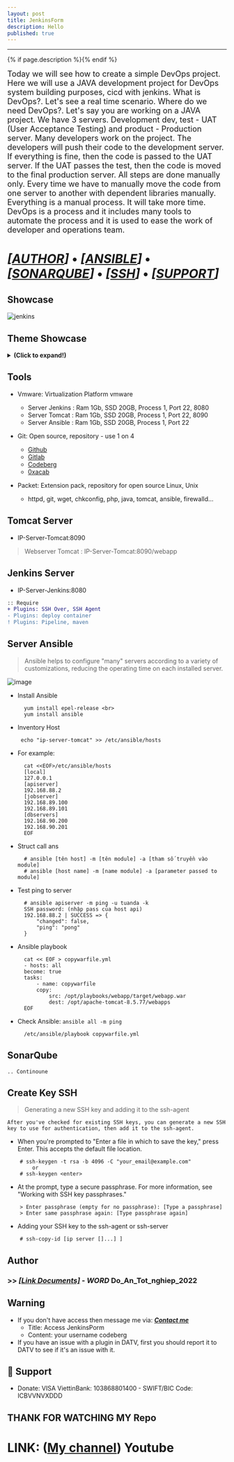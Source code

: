 ```yaml
---
layout: post
title: JenkinsForm
description: Hello
published: true
---
```


---

{% if page.description %}<meta name="description" content="{{ page.description }}">{% endif %}

<style>
  .fonts-header {
    font-size: 18px;
}

@media only screen and (max-width: 500px) {
   .fonts-header { 
      font-size: 14px; 
   }
}
</style>

<div class="fonts-header">
  Today we will see how to create a simple DevOps project.
  Here we will use a JAVA development project for DevOps system building purposes, cicd with jenkins.
  What is DevOps?. Let's see a real time scenario. Where do we need DevOps?. Let's say you are working on a JAVA project.
  We have 3 servers. Development dev, test - UAT (User Acceptance Testing) and product - Production server.
  Many developers work on the project. The developers will push their code to the development server.
  If everything is fine, then the code is passed to the UAT server. If the UAT passes the test, then the code is moved to the final production server.
  All steps are done manually only. Every time we have to manually move the code from one server to another with dependent libraries manually.
  Everything is a manual process. It will take more time.
  DevOps is a process and it includes many tools to automate the process and it is used to ease the work of developer and operations team.
</div>

# **_[[AUTHOR](https://datv.nulldoot2k.xyz/JenkinsForm#author)]_** • **_[[ANSIBLE](https://datv.nulldoot2k.xyz/JenkinsForm#server-ansible)]_** • **_[[SONARQUBE](https://datv.nulldoot2k.xyz/JenkinsForm#server-ansible)]_** • **_[[SSH](https://datv.nulldoot2k.xyz/JenkinsForm#create-key-ssh)]_** • **_[[SUPPORT](https://datv.nulldoot2k.xyz/JenkinsForm#gift_heart-support)]_**

## Showcase

![jenkins](https://user-images.githubusercontent.com/83489434/164890400-1c8045ec-c34e-4061-b989-0be4442ec937.png)

## Theme Showcase

<details><summary> <b>(Click to expand!)</b></summary>

<h3>Jenkins CI/CD Ansible Tomcat</h3>

<img title="a title" alt="Alt text" src="https://user-images.githubusercontent.com/83489434/164889628-2bed0230-42e6-4e80-beb6-5464a2184c58.png">

<h3>Jenkins CI/CD Pipelines Tomcat</h3>

<img title="a title" alt="Alt text" src="https://user-images.githubusercontent.com/83489434/164889770-ad8b2dc7-82f1-482d-8f84-12db0e7ceb5a.png">

<h3>Jenkins CI/CD SonarQube Tomcat</h3>

<img class="img-cicd" title="a title" alt="Alt text" width="946" src="https://user-images.githubusercontent.com/83489434/170981454-4db23ad1-b668-4601-8978-e3498c4bdb0a.png">

</details>

## Tools

- Vmware: Virtualization Platform vmware

  - Server Jenkins : Ram 1Gb, SSD 20GB, Process 1, Port 22, 8080
  - Server Tomcat : Ram 1Gb, SSD 20GB, Process 1, Port 22, 8090
  - Server Ansible : Ram 1Gb, SSD 20GB, Process 1, Port 22

- Git: Open source, repository - use 1 on 4

  - [Github](https://github.com)
  - [Gitlab](https://gitlab.com)
  - [Codeberg](https://codeberg.org)
  - [0xacab](https://about.0xacab.org)

- Packet: Extension pack, repository for open source Linux, Unix
  - httpd, git, wget, chkconfig, php, java, tomcat, ansible, firewalld…

## Tomcat Server

- IP-Server-Tomcat:8090

> Webserver Tomcat : IP-Server-Tomcat:8090/webapp

## Jenkins Server

- IP-Server-Jenkins:8080

```diff
:: Require
+ Plugins: SSH Over, SSH Agent
- Plugins: deploy container
! Plugins: Pipeline, maven
```

## Server Ansible

> Ansible helps to configure "many" servers according to a variety of customizations, reducing the operating time on each installed server.

![image](https://user-images.githubusercontent.com/83489434/165114820-b2a9c53e-4118-4841-9dbd-61ffc5c5a21d.png)

- Install Ansible

        yum install epel-release <br>
        yum install ansible

- Inventory Host

       echo "ip-server-tomcat" >> /etc/ansible/hosts

- For example:

        cat <<EOF>/etc/ansible/hosts
        [local]
        127.0.0.1
        [apiserver]
        192.168.88.2
        [jobserver]
        192.168.89.100
        192.168.89.101
        [dbservers]
        192.168.90.200
        192.168.90.201
        EOF

- Struct call ans

        # ansible [tên host] -m [tên module] -a [tham số truyền vào module]
        # ansible [host name] -m [name module] -a [parameter passed to module]

- Test ping to server

        # ansible apiserver -m ping -u tuanda -k
        SSH password: (nhập pass của host api)
        192.168.88.2 | SUCCESS => {
            "changed": false,
            "ping": "pong"
        }

- Ansible playbook

        cat << EOF > copywarfile.yml
        - hosts: all
        become: true
        tasks:
            - name: copywarfile
            copy:
                src: /opt/playbooks/webapp/target/webapp.war
                dest: /opt/apache-tomcat-8.5.77/webapps
        EOF

- Check Ansible: `ansible all -m ping`

        /etc/ansible/playbook copywarfile.yml

## SonarQube

    .. Continoune

## Create Key SSH

> Generating a new SSH key and adding it to the ssh-agent

    After you've checked for existing SSH keys, you can generate a new SSH key to use for authentication, then add it to the ssh-agent.

- When you're prompted to "Enter a file in which to save the key," press Enter. This accepts the default file location.

```
    # ssh-keygen -t rsa -b 4096 -C "your_email@example.com"
        or
    # ssh-keygen <enter>
```

- At the prompt, type a secure passphrase. For more information, see "Working with SSH key passphrases."

```
    > Enter passphrase (empty for no passphrase): [Type a passphrase]
    > Enter same passphrase again: [Type passphrase again]
```

- Adding your SSH key to the ssh-agent or ssh-server

```
    # ssh-copy-id [ip server []...] ]
```

## Author

### **>>** **_[[Link Documents]](https://codeberg.org/nulldoot2k/Do_An_Tot_nghiep_2022)_** - **_WORD_** Do_An_Tot_nghiep_2022

## Warning

- If you don't have access then message me via: **_[Contact me](mailto:nulldoot2k@proton.me)_**
  - Title: Access JenkinsPorm
  - Content: your username codeberg
- If you have an issue with a plugin in DATV, first you should report it to DATV to see if it's an issue with it.

## :gift_heart: Support

- Donate: VISA ViettinBank: 103868801400 - SWIFT/BIC Code: ICBVVNVXDDD

## THANK FOR WATCHING MY Repo

# LINK: (**[My channel](https://www.youtube.com/c/nulldoot)**) Youtube
